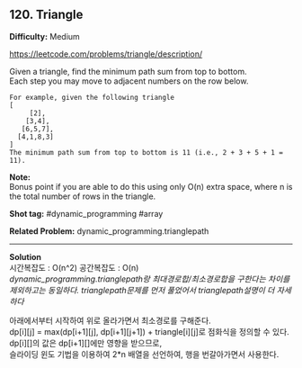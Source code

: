 ## 120. Triangle

**Difficulty:** Medium

https://leetcode.com/problems/triangle/description/

Given a triangle, find the minimum path sum from top to bottom. <br/>
Each step you may move to adjacent numbers on the row below.
```
For example, given the following triangle
[
     [2],
    [3,4],
   [6,5,7],
  [4,1,8,3]
]
The minimum path sum from top to bottom is 11 (i.e., 2 + 3 + 5 + 1 = 11).
```

**Note:** <br/>
Bonus point if you are able to do this using only O(n) extra space, where n is the total number of rows in the triangle.

**Shot tag:** \#dynamic\_programming \#array

**Related Problem:** dynamic\_programming.trianglepath

------------------------------------

**Solution** <br/>
시간복잡도 : O(n^2) 공간복잡도 : O(n) <br/>
_dynamic\_programming.trianglepath랑 최대경로합/최소경로합을 구한다는 차이를 제외하고는 동일하다. trianglepath문제를 먼저 풀었어서 trianglepath설명이 더 자세하다_

아래에서부터 시작하여 위로 올라가면서 최소경로를 구해준다. <br/>
dp\[i\]\[j\] = max(dp\[i+1\]\[j\], dp\[i+1\]\[j+1\]) + triangle\[i\]\[j\]로 점화식을 정의할 수 있다. <br/>
dp\[i\]\[\]의 값은 dp\[i+1\]\[\]에만 영향을 받으므로, <br/>
슬라이딩 윈도 기법을 이용하여 2*n 배열을 선언하여, 행을 번갈아가면서 사용한다. <br/>

